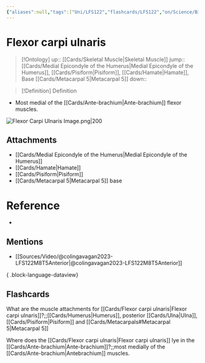 ```yaml
---
{"aliases":null,"tags":["Uni/LFS122","flashcards/LFS122","on/Science/Biology/Anatomy"],"dg-publish":true,"permalink":"/cards/flexor-carpi-ulnaris/","dgPassFrontmatter":true}
---
```


# Flexor carpi ulnaris

> [!Ontology]
> up:: [[Cards/Skeletal Muscle\|Skeletal Muscle]]
> jump:: [[Cards/Medial Epicondyle of the Humerus\|Medial Epicondyle of the Humerus]], [[Cards/Pisiform\|Pisiform]], [[Cards/Hamate\|Hamate]], Base [[Cards/Metacarpal 5\|Metacarpal 5]]
> down:: 

> [!Definition] Definition

- Most medial of the [[Cards/Ante-brachium\|Ante-brachium]] flexor muscles.

![Flexor Carpi Ulnaris Image.png|200](/img/user/Extras/Images/Flexor%20Carpi%20Ulnaris%20Image.png)

## Attachments

- [[Cards/Medial Epicondyle of the Humerus\|Medial Epicondyle of the Humerus]]
- [[Cards/Hamate\|Hamate]]
- [[Cards/Pisiform\|Pisiform]]
- [[Cards/Metacarpal 5\|Metacarpal 5]] base

# Reference

- 

## Mentions

- [[Sources/Video/@colingavagan2023-LFS122M8T5Anterior\|@colingavagan2023-LFS122M8T5Anterior]]

{ .block-language-dataview}

## Flashcards

What are the muscle attachments for [[Cards/Flexor carpi ulnaris\|Flexor carpi ulnaris]]?;;[[Cards/Humerus\|Humerus]], posterior [[Cards/Ulna\|Ulna]], [[Cards/Pisiform\|Pisiform]] and [[Cards/Metacarpals#Metacarpal 5\|Metacarpal 5]]
<!--SR:!2023-11-19,45,210-->

Where does the [[Cards/Flexor carpi ulnaris\|Flexor carpi ulnaris]] lye in the [[Cards/Ante-brachium\|Ante-brachium]]?;;most medially of the [[Cards/Ante-brachium\|Antebrachium]] muscles.